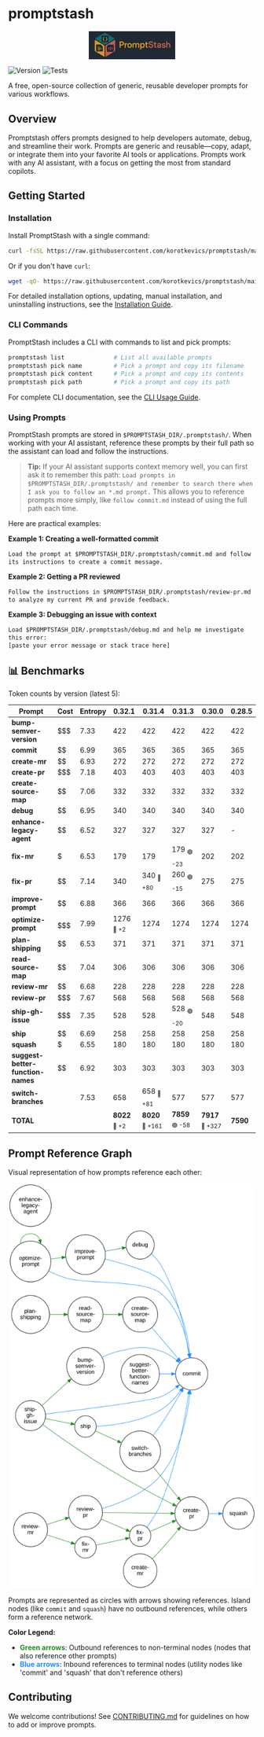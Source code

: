 # promptstash

<div style="display: flex; justify-content: center; align-items: center; width: 100%;">
  <img src="static/logo.png" alt="Promptstash Logo" style="width:35%;height:35%;object-fit:contain;" />
</div>


![Version](https://img.shields.io/github/v/release/korotkevics/promptstash)
![Tests](https://github.com/korotkevics/promptstash/actions/workflows/test.yml/badge.svg?branch=main)

A free, open-source collection of generic, reusable developer prompts for various workflows.

## Overview

Promptstash offers prompts designed to help developers automate, debug, and streamline their work. Prompts are generic and reusable—copy, adapt, or integrate them into your favorite AI tools or applications. Prompts work with any AI assistant, with a focus on getting the most from standard copilots.

## Getting Started

### Installation

Install PromptStash with a single command:

```bash
curl -fsSL https://raw.githubusercontent.com/korotkevics/promptstash/main/install.sh | bash
```

Or if you don't have `curl`:

```bash
wget -qO- https://raw.githubusercontent.com/korotkevics/promptstash/main/install.sh | bash
```

For detailed installation options, updating, manual installation, and uninstalling instructions, see the [Installation Guide](docs/installation.md).

### CLI Commands

PromptStash includes a CLI with commands to list and pick prompts:

```bash
promptstash list              # List all available prompts
promptstash pick name         # Pick a prompt and copy its filename
promptstash pick content      # Pick a prompt and copy its contents
promptstash pick path         # Pick a prompt and copy its path
```

For complete CLI documentation, see the [CLI Usage Guide](docs/cli-usage.md).

### Using Prompts

PromptStash prompts are stored in `$PROMPTSTASH_DIR/.promptstash/`. When working with your AI assistant, reference these prompts by their full path so the assistant can load and follow the instructions.

> **Tip:** If your AI assistant supports context memory well, you can first ask it to remember this path: `Load prompts in $PROMPTSTASH_DIR/.promptstash/ and remember to search there when I ask you to follow an *.md prompt.` This allows you to reference prompts more simply, like `follow commit.md` instead of using the full path each time.

Here are practical examples:

**Example 1: Creating a well-formatted commit**

```text
Load the prompt at $PROMPTSTASH_DIR/.promptstash/commit.md and follow its instructions to create a commit message.
```

**Example 2: Getting a PR reviewed**

```text
Follow the instructions in $PROMPTSTASH_DIR/.promptstash/review-pr.md to analyze my current PR and provide feedback.
```

**Example 3: Debugging an issue with context**

```text
Load $PROMPTSTASH_DIR/.promptstash/debug.md and help me investigate this error:
[paste your error message or stack trace here]
```

## 📊 Benchmarks

Token counts by version (latest 5):

| Prompt | Cost | Entropy | **0.32.1** | **0.31.4** | **0.31.3** | **0.30.0** | **0.28.5** |
|---|---|---|---|---|---|---|---|
| **bump-semver-version** | $$$ | 7.33 | 422 | 422 | 422 | 422 | 422 |
| **commit** | $$ | 6.99 | 365 | 365 | 365 | 365 | 365 |
| **create-mr** | $$ | 6.93 | 272 | 272 | 272 | 272 | 272 |
| **create-pr** | $$$ | 7.18 | 403 | 403 | 403 | 403 | 403 |
| **create-source-map** | $$ | 7.06 | 332 | 332 | 332 | 332 | 332 |
| **debug** | $$ | 6.95 | 340 | 340 | 340 | 340 | 340 |
| **enhance-legacy-agent** | $$ | 6.52 | 327 | 327 | 327 | 327 | - |
| **fix-mr** | $ | 6.53 | 179 | 179 | 179 <sub>🟢 -23</sub> | 202 | 202 |
| **fix-pr** | $$ | 7.14 | 340 | 340 <sub>🔴 +80</sub> | 260 <sub>🟢 -15</sub> | 275 | 275 |
| **improve-prompt** | $$ | 6.88 | 366 | 366 | 366 | 366 | 366 |
| **optimize-prompt** | $$$$$$$ | 7.99 | 1276 <sub>🔴 +2</sub> | 1274 | 1274 | 1274 | 1274 |
| **plan-shipping** | $$ | 6.53 | 371 | 371 | 371 | 371 | 371 |
| **read-source-map** | $$ | 7.04 | 306 | 306 | 306 | 306 | 306 |
| **review-mr** | $$ | 6.68 | 228 | 228 | 228 | 228 | 228 |
| **review-pr** | $$$ | 7.67 | 568 | 568 | 568 | 568 | 568 |
| **ship-gh-issue** | $$$ | 7.35 | 528 | 528 | 528 <sub>🟢 -20</sub> | 548 | 548 |
| **ship** | $$ | 6.69 | 258 | 258 | 258 | 258 | 258 |
| **squash** | $ | 6.55 | 180 | 180 | 180 | 180 | 180 |
| **suggest-better-function-names** | $$ | 6.92 | 303 | 303 | 303 | 303 | 303 |
| **switch-branches** | $$$$ | 7.53 | 658 | 658 <sub>🔴 +81</sub> | 577 | 577 | 577 |
| **TOTAL** |  |  | **8022** <sub>🔴 +2</sub> | **8020** <sub>🔴 +161</sub> | **7859** <sub>🟢 -58</sub> | **7917** <sub>🔴 +327</sub> | **7590** |


## Prompt Reference Graph

Visual representation of how prompts reference each other:

<div style="display: flex; justify-content: center; align-items: center; width: 100%;">
  <img src="static/prompt-graph.svg" alt="Prompt Reference Graph" style="width:100%;max-width:800px;height:auto;" />
</div>

Prompts are represented as circles with arrows showing references. Island nodes (like `commit` and `squash`) have no outbound references, while others form a reference network.

**Color Legend:**
- <span style="color: #228B22; font-weight: bold;">Green arrows</span>: Outbound references to non-terminal nodes (nodes that also reference other prompts)
- <span style="color: #1E90FF; font-weight: bold;">Blue arrows</span>: Inbound references to terminal nodes (utility nodes like 'commit' and 'squash' that don't reference others)

## Contributing

We welcome contributions! See [CONTRIBUTING.md](CONTRIBUTING.md) for guidelines on how to add or improve prompts.
